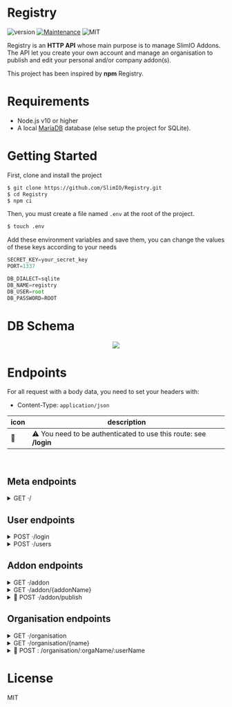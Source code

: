# Registry
![version](https://img.shields.io/badge/dynamic/json.svg?url=https://raw.githubusercontent.com/SlimIO/ArgParser/master/package.json?token=AOgWw3vrgQuu-U4fz1c7yYZyc7XJPNtrks5catjdwA%3D%3D&query=$.version&label=Version)
[![Maintenance](https://img.shields.io/badge/Maintained%3F-yes-green.svg)](https://github.com/SlimIO/ArgParser/commit-activity)
![MIT](https://img.shields.io/github/license/mashape/apistatus.svg)

Registry is an **HTTP API** whose main purpose is to manage SlimIO Addons. The API let you create your own account and manage an  organisation to publish and edit your personal and/or company addon(s).

This project has been inspired by **npm** Registry.

# Requirements

- Node.js v10 or higher
- A local [MariaDB](https://mariadb.org/) database (else setup the project for SQLite).

# Getting Started

First, clone and install the project
```bash
$ git clone https://github.com/SlimIO/Registry.git
$ cd Registry
$ npm ci
```

Then, you must create a file named `.env` at the root of the project.
```bash
$ touch .env
```

Add these environment variables and save them, you can change the values ​​of these keys according to your needs
```js
SECRET_KEY=your_secret_key
PORT=1337

DB_DIALECT=sqlite
DB_NAME=registry
DB_USER=root
DB_PASSWORD=ROOT
```

# DB Schema

<p align="center">
    <img src="https://i.imgur.com/h0KRpsa.jpg">
</p>

# Endpoints

For all request with a body data, you need to set your headers with:
- Content-Type: `application/json`

| icon | description |
| --- | --- |
| 🔑 | ⚠️ You need to be authenticated to use this route: see **/login** |

<br />

## Meta endpoints

<details><summary>GET ·/</summary>
<br />

Return service metadata.

| Name | Value | Kind | Required? | Notes |
| --- | --- | --- | --- | --- |

```js
{
    uptime: 3403
}
```

</details>

## User endpoints

<details><summary>POST ·/login</summary>
<br />

Authenticate a user and get an AccessToken.

| Name | Value | Kind | Required? | Notes |
| --- | --- | --- | --- | --- |
| username | String | Body | ✅ | User name |
| password | String | Body | ✅ | User password |

Return an AccessToken which will be required for some endpoints.
```ts
{
    access_token: string;
}
```

</details>

<details><summary>POST ·/users</summary>
<br />

Create a new user.

| Name | Value | Kind | Required? | Notes |
| --- | --- | --- | --- | --- |
| username | String | Body | ✅ | User name |
| password | String | Body | ✅ | User password |

Return a JSON with the **userId** field.
```js
{
    userId: 1
}
```

</details>

## Addon endpoints

<details><summary>GET ·/addon</summary>
<br />

Get all available addons.

| Name | Value | Kind | Required? | Notes |
| --- | --- | --- | --- | --- |

```js
[
    "cpu",
    "memory"
]
```

</details>

<details><summary>GET ·/addon/{addonName}</summary>
<br />

Get a given addon by his name.

| Name | Value | Kind | Required? | Notes |
| --- | --- | --- | --- | --- |
| addonName | String | Path | ✅ | User name |

Return a data structure described by the following interface:
```ts
{
    name: string,
    description: string,
    git: string,
    createdAt: Date,
    updatedAt: Date,
    author: {
        username: string,
        description: string
    },
    organisations: {
        name: string,
        createdAt: Date,
        updatedAt: Date
    },
    version: [
        {
            version: string,
            createdAt: string
        }
    ]
}
```

</details>

<details><summary>🔑 POST ·/addon/publish</summary>
<br />

Create or update an Addon release. This endpoint require an AccessToken.

| Name | Value | Kind | Required? | Notes |
| --- | --- | --- | --- | --- |
| name | String | Body | ✅ | Addon name |
| description | String | Body | ❌ | Addon description |
| version | String | Body | ✅ | Semver |
| git | String | Body | ✅ | GIT Url |
| organisation | String | Body | ❌ | Organisation (if any) |

Return the addon id.
```js
{
    addonId: 1
}
```

</details>

## Organisation endpoints

<details><summary>GET ·/organisation</summary>
<br />

Get all organisations.

| Name | Value | Kind | Required? | Notes |
| --- | --- | --- | --- | --- |

Return an JavaScript Object described by the following interface:
```ts
{
    [name: string]: {
        description: string,
        owner: string,
        users: string[]
        addons: string[]
    }
}
```
<br>
</details>

<details><summary>GET ·/organisation/{name}</summary>
<br />

Get an organisation by his name.

| Name | Value | Kind | Required? | Notes |
| --- | --- | --- | --- | --- |
| name | String | Path | ✅ | Organisation name |

Return a data structure like:
```ts
{
    name: string,
    description: string,
    createdAt: Date,
    updatedAt: Date,
    owner: {
        username: string,
        createdAt: Date,
        updatedAt: Date
    },
    users: [
        {
            username: string,
            createdAt: Date,
            updatedAt: Date
        }
    ]
    addons: [
        {
            name: string,
            description: string,
            git: string,
            createdAt: Date,
            updatedAt: Date
        }
    ]
}
```
<br>
</details>

<details><summary>🔑 POST : /organisation/:orgaName/:userName</summary>
<br />

Add a user to an organisation. This endpoint require an AccessToken.

| Name | Value | Kind | Required? | Notes |
| --- | --- | --- | --- | --- |
| orgaName | String | Path | ✅ | Organisation name |
| userName | String | Path | ✅ | User name |

> ⚠️ Only Organisation owner can use this endpoint.

Return the following interface:
```ts
{
    createdAt: date,
    updatedAt: date,
    organisationId: number,
    userId: number
}
```

<br>
</details>

# License
MIT


